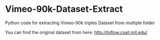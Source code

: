# Vimeo-90k-Dataset-Extract
Python code for extracting Vimeo-90k triples Dataset from multiple folder

You can find the original dataset from here: http://toflow.csail.mit.edu/
